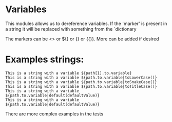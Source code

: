 # Variables

This modules allows us to dereference variables. If the 'marker' is present in a string it will be replaced with
something from the `dictionary

The markers can be <> or ${} or {} or {{}}. More can be added if desired

# Examples strings:

```text
This is a string with a variable ${path[1].to.variable}
This is a string with a variable ${path.to.variable|toLowerCase()}
This is a string with a variable ${path.to.variable|toSnakeCase()}
This is a string with a variable ${path.to.variable|toTitleCase()}
This is a string with a variable ${path.to.variable|default(defaultValue)}
This is a string with a variable ${path.to.variable|default(defaultValue)}
```

There are more complex examples in the tests
